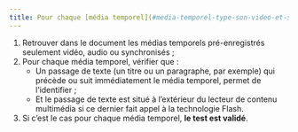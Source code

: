 ```yaml
---
title: Pour chaque [média temporel](#media-temporel-type-son-video-et-synchronise) seulement son, seulement vidéo ou synchronisé, le contenu textuel adjacent permet-il d’identifier clairement le [média temporel](#media-temporel-type-son-video-et-synchronise) (hors cas particuliers) ?
---
```


1. Retrouver dans le document les médias temporels pré-enregistrés seulement vidéo, audio ou synchronisés ;
2. Pour chaque média temporel, vérifier que :
   - Un passage de texte (un titre ou un paragraphe, par exemple) qui précède ou suit immédiatement le média temporel, permet de l’identifier ;
   - Et le passage de texte est situé à l’extérieur du lecteur de contenu multimédia si ce dernier fait appel à la technologie Flash.
3. Si c’est le cas pour chaque média temporel, **le test est validé**.

